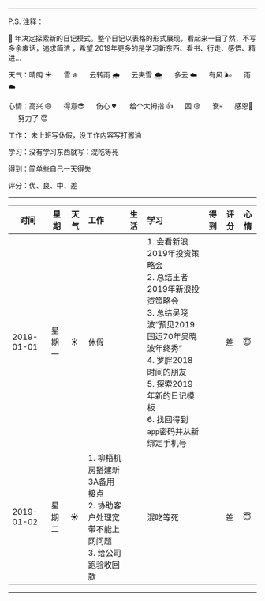 ***
P.S. 注释：

:pig: 年决定探索新的日记模式。整个日记以表格的形式展现，看起来一目了然，不写多余废话，追求简洁 ，希望 2019年更多的是学习新东西、看书、行走、感悟、精进...

天气：晴朗 :sunny: &nbsp;&nbsp; &nbsp;&nbsp;雪 :snowflake: &nbsp;&nbsp; &nbsp;&nbsp;云转雨 :cloud_with_rain: 
&nbsp;&nbsp; &nbsp;&nbsp;云夹雪 :cloud_with_snow: &nbsp;&nbsp; &nbsp;&nbsp;多云 :cloud: 
&nbsp;&nbsp; &nbsp;&nbsp;有风 :wind_face: &nbsp;&nbsp; &nbsp;&nbsp;雨 :cloud:

心情：高兴 :smile: &nbsp;&nbsp; &nbsp;&nbsp;得意:sunglasses: &nbsp;&nbsp; &nbsp;&nbsp;伤心 :broken_heart: &nbsp;&nbsp; &nbsp;&nbsp;
给个大拇指 :+1: &nbsp;&nbsp; &nbsp;&nbsp;困	:sleepy:  &nbsp;&nbsp; &nbsp;&nbsp;衰:skull:  &nbsp;&nbsp; &nbsp;&nbsp;感恩:pray: 
&nbsp;&nbsp; &nbsp;&nbsp;努力了 :innocent:

工作： 未上班写休假，没工作内容写打酱油

学习：没有学习东西就写：混吃等死

得到：简单些自己一天得失

评分：优、良、中、差

-------------------------------------------------------------------------------------------------------------------------------

|时间|星期|天气|工作|生活|学习|得到|评分|心情|
|---|----|---|:---|:---|:---|---|---|---|
|2019-01-01|星期一|:sunny:|休假||1. 会看新浪2019年投资策略会</br>2. 总结王者2019年新浪投资策略会</br>3. 总结吴晓波“预见2019国运70年吴晓波年终秀”</br>4. 罗胖2018时间的朋友</br>5. 探索2019年新的日记模板</br>6. 找回得到`app`密码并从新绑定手机号||差|:innocent:|
|2019-01-02|星期二|:sunny:|1. 柳梧机房搭建新3A备用接点</br>2. 协助客户处理宽带不能上网问题</br> 3. 给公司跑验收回款||混吃等死||差|:innocent:|







***

